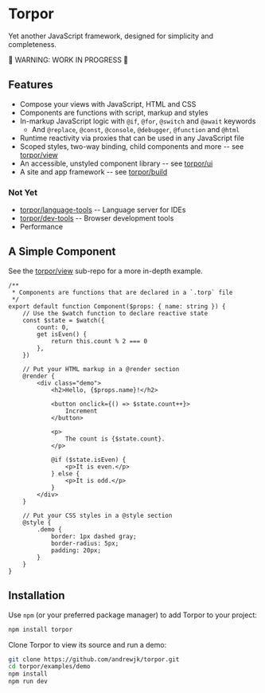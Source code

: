 # Torpor

Yet another JavaScript framework, designed for simplicity and completeness.

🚧 WARNING: WORK IN PROGRESS 🚧

## Features

- Compose your views with JavaScript, HTML and CSS
- Components are functions with script, markup and styles
- In-markup JavaScript logic with `@if`, `@for`, `@switch` and `@await` keywords
  - And `@replace`, `@const`, `@console`, `@debugger`, `@function` and `@html`
- Runtime reactivity via proxies that can be used in any JavaScript file
- Scoped styles, two-way binding, child components and more -- see [torpor/view](./packages/view)
- An accessible, unstyled component library -- see [torpor/ui](./packages/ui)
- A site and app framework -- see [torpor/build](./packages/build)

### Not Yet

- [torpor/language-tools](./language-tools) -- Language server for IDEs
- [torpor/dev-tools](./dev-tools) -- Browser development tools
- Performance

## A Simple Component

See the [torpor/view](./packages/view) sub-repo for a more in-depth example.

```
/**
 * Components are functions that are declared in a `.torp` file
 */
export default function Component($props: { name: string }) {
    // Use the $watch function to declare reactive state
    const $state = $watch({
        count: 0,
        get isEven() {
            return this.count % 2 === 0
        },
    })

    // Put your HTML markup in a @render section
    @render {
        <div class="demo">
            <h2>Hello, {$props.name}!</h2>

            <button onclick={() => $state.count++}>
                Increment
            </button>

            <p>
                The count is {$state.count}.
            </p>

            @if ($state.isEven) {
                <p>It is even.</p>
            } else {
                <p>It is odd.</p>
            }
        </div>
    }

    // Put your CSS styles in a @style section
    @style {
        .demo {
            border: 1px dashed gray;
            border-radius: 5px;
            padding: 20px;
        }
    }
}

```

## Installation

Use `npm` (or your preferred package manager) to add Torpor to your project:

```bash
npm install torpor
```

Clone Torpor to view its source and run a demo:

```bash
git clone https://github.com/andrewjk/torpor.git
cd torpor/examples/demo
npm install
npm run dev
```
